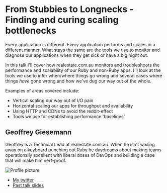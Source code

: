 # From Stubbies to Longnecks - Finding and curing scaling bottlenecks

Every application is different. Every application performs and scales in
a different manner. What stays the same are the tools we use to monitor
and diagnose our applications when they get sick or have a big night
out.

In this talk I'll cover how realestate.com.au monitors and troubleshoots
the performance and scalability of our Ruby and non-Ruby apps. I'll look
at the tools we use to infer when/where things go wrong and several
cases where things *have* gone wrong and how we've dug our way out of
the whole.

Examples of areas covered include:

- Vertical scaling our way out of I/O pain
- Horizontal scaling our apps for throughput and availability
- Using HTTP and CDNs to avoid the reddit-effect
- Tools we use for establishing performance 'baselines'

## Geoffrey Giesemann

Geoffrey is a Technical Lead at realestate.com.au.  When he isn't
wailing away on a keyboard punching out Ruby he daydreams about making
teams operationally excellent with liberal doses of DevOps and building
a cape that will make him nerf-proof.

![Profile picture](https://raw.github.com/geoffwa/rubyconfau-2013-cfp/master/stubbies_to_longnecks/profile_picture.jpg)

- [My twitter](https://twitter.com/ggiesemann)
- [Past talk slides](http://www.slideshare.net/ggiesemann)
